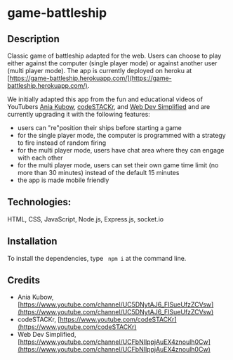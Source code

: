 # game-battleship

## Description

Classic game of battleship adapted for the web. Users can choose to play either against the computer (single player mode) or against another user (multi player mode). The app is currently deployed on heroku at [https://game-battleship.herokuapp.com/](https://game-battleship.herokuapp.com/).

We initially adapted this app from the fun and educational videos of YouTubers [Ania Kubow](https://youtu.be/U64vIhh0TyM), [codeSTACKr](https://youtu.be/TpAwggQJPUQ), and [Web Dev Simplified](https://youtu.be/G6JTM-zt-dQ) and are currently upgrading it with the following features:
- users can "re"position their ships before starting a game
- for the single player mode, the computer is programmed with a strategy to fire instead of random firing
- for the multi player mode, users have chat area where they can engage with each other
- for the multi player mode, users can set their own game time limit (no more than 30 minutes) instead of the default 15 minutes
- the app is made mobile friendly

## Technologies:

HTML, CSS, JavaScript, Node.js, Express.js, socket.io

## Installation

To install the dependencies, type `  npm i ` at the command line.

## Credits

- Ania Kubow, [https://www.youtube.com/channel/UC5DNytAJ6_FISueUfzZCVsw](https://www.youtube.com/channel/UC5DNytAJ6_FISueUfzZCVsw)
- codeSTACKr, [https://www.youtube.com/codeSTACKr](https://www.youtube.com/codeSTACKr)
- Web Dev Simplified, [https://www.youtube.com/channel/UCFbNIlppjAuEX4znoulh0Cw](https://www.youtube.com/channel/UCFbNIlppjAuEX4znoulh0Cw)
